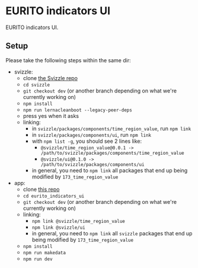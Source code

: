 # EURITO indicators UI

EURITO indicators UI.

## Setup

Please take the following steps within the same dir:
- svizzle:
	- clone [the Svizzle repo](https://github.com/nestauk/svizzle)
	- `cd svizzle`
	- `git checkout dev` (or another branch depending on what we're currently working on)
	- `npm install`
	- `npm run lernacleanboot --legacy-peer-deps`
	- press yes when it asks
	- linking:
		- in `svizzle/packages/components/time_region_value`, run `npm link`
		- in `svizzle/packages/components/ui`, run `npm link`
		- with `npm list -g`, you should see 2 lines like:
			- `@svizzle/time_region_value@0.0.1 -> /path/to/svizzle/packages/components/time_region_value`
			- `@svizzle/ui@0.1.0 -> /path/to/svizzle/packages/components/ui`
		- in general, you need to `npm link` all packages that end up being modified by `173_time_region_value`
- app:
	- clone [this repo](https://github.com/nestauk/eurito_indicators_ui)
	- `cd eurito_indicators_ui`
	- `git checkout dev` (or another branch depending on what we're currently working on)
	- linking:
		- `npm link @svizzle/time_region_value`
		- `npm link @svizzle/ui`
		- in general, you need to `npm link` all `svizzle` packages that end up being modified by `173_time_region_value`
	- `npm install`
	- `npm run makedata`
	- `npm run dev`
